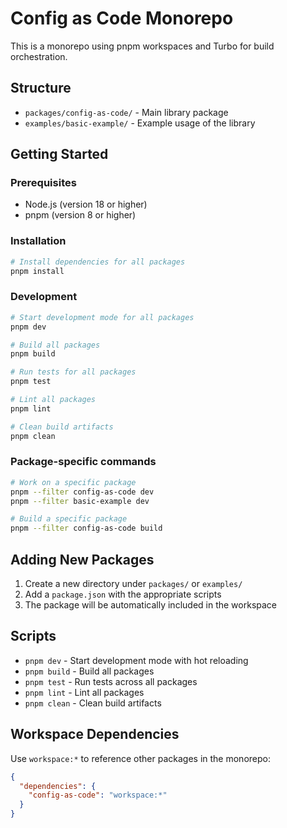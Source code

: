 # Config as Code Monorepo

This is a monorepo using pnpm workspaces and Turbo for build orchestration.

## Structure

- `packages/config-as-code/` - Main library package
- `examples/basic-example/` - Example usage of the library

## Getting Started

### Prerequisites

- Node.js (version 18 or higher)
- pnpm (version 8 or higher)

### Installation

```bash
# Install dependencies for all packages
pnpm install
```

### Development

```bash
# Start development mode for all packages
pnpm dev

# Build all packages
pnpm build

# Run tests for all packages
pnpm test

# Lint all packages
pnpm lint

# Clean build artifacts
pnpm clean
```

### Package-specific commands

```bash
# Work on a specific package
pnpm --filter config-as-code dev
pnpm --filter basic-example dev

# Build a specific package
pnpm --filter config-as-code build
```

## Adding New Packages

1. Create a new directory under `packages/` or `examples/`
2. Add a `package.json` with the appropriate scripts
3. The package will be automatically included in the workspace

## Scripts

- `pnpm dev` - Start development mode with hot reloading
- `pnpm build` - Build all packages
- `pnpm test` - Run tests across all packages
- `pnpm lint` - Lint all packages
- `pnpm clean` - Clean build artifacts

## Workspace Dependencies

Use `workspace:*` to reference other packages in the monorepo:

```json
{
  "dependencies": {
    "config-as-code": "workspace:*"
  }
}
``` 